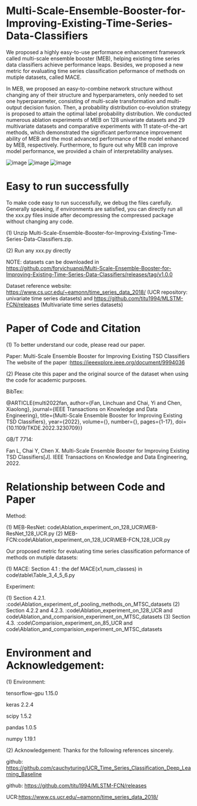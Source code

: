 # Multi-Scale-Ensemble-Booster-for-Improving-Existing-Time-Series-Data-Classifiers

We proposed a highly easy-to-use performance enhancement framework called multi-scale ensemble booster (MEB), helping existing time series data classifiers achieve performance leaps. Besides, we proposed a new metric for evaluating time series classification peformance of methods on mutiple datasets, called MACE.

In MEB, we proposed an easy-to-combine network structure without changing any of their structure and hyperparameters, only needed to set one hyperparameter, consisting of multi-scale transformation and multi-output decision fusion. Then, a probability distribution co-evolution strategy is proposed to attain the optimal label probability distribution. We conducted numerous ablation experiments of MEB on 128 univariate datasets and 29 multivariate datasets and comparative experiments with 11 state-of-the-art methods, which demonstrated the significant performance improvement ability of MEB and the most advanced performance of the model enhanced by MEB, respectively. Furthermore, to figure out why MEB can improve model performance, we provided a chain of interpretability analyses.

![image](https://user-images.githubusercontent.com/48144488/218241520-796791d0-f732-4dc4-afe2-09c0aab02f34.png)
![image](https://user-images.githubusercontent.com/48144488/218240414-6f22bef8-f6ae-4205-9325-4cc44bb50e7b.png)
![image](https://user-images.githubusercontent.com/48144488/218240457-3f706b3f-677f-4f79-8730-a0cf8a053a84.png)

# Easy to run successfully
To make code easy to run successfully, we debug the files carefully. Generally speaking, if environments are satisfied, you can directly run all the xxx.py files inside after decompressing the compressed package without changing any code.

(1) Unzip Multi-Scale-Ensemble-Booster-for-Improving-Existing-Time-Series-Data-Classifiers.zip.
 
(2) Run any xxx.py directly        

NOTE:  datasets can be downloaded in https://github.com/foryichuanqi/Multi-Scale-Ensemble-Booster-for-Improving-Existing-Time-Series-Data-Classifiers/releases/tag/v1.0.0

Dataset reference website: https://www.cs.ucr.edu/~eamonn/time_series_data_2018/ (UCR repository: univariate time series datasets) and https://github.com/titu1994/MLSTM-FCN/releases (Multivariate time series datasets) 

# Paper of Code and Citation

(1) To better understand our code, please read our paper.

Paper: Multi-Scale Ensemble Booster for Improving Existing TSD Classifiers
The website of the paper :https://ieeexplore.ieee.org/document/9994036

(2) Please cite this paper and the original source of the dataset when using the code for academic purposes.

BibTex:

@ARTICLE{multi2022fan,
  author={Fan, Linchuan and Chai, Yi and Chen, Xiaolong},
  journal={IEEE Transactions on Knowledge and Data Engineering}, 
  title={Multi-Scale Ensemble Booster for Improving Existing TSD Classifiers}, 
  year={2022},
  volume={},
  number={},
  pages={1-17},
  doi={10.1109/TKDE.2022.3230709}}

GB/T 7714: 

Fan L, Chai Y, Chen X. Multi-Scale Ensemble Booster for Improving Existing TSD Classifiers[J]. IEEE Transactions on Knowledge and Data Engineering, 2022.

# Relationship between Code and Paper

Method:

(1) MEB-ResNet: code\Ablation_experiment_on_128_UCR\MEB-ResNet_128_UCR.py
(2) MEB-FCN:code\Ablation_experiment_on_128_UCR\MEB-FCN_128_UCR.py

Our proposed metric for evaluating time series classification peformance of methods on mutiple datasets:

(1) MACE: Section 4.1 : the def MACE(x1,num_classes) in code\table\Table_3_4_5_6.py

Experiment:

(1) Section 4.2.1. :code\Ablation_experiment_of_pooling_methods_on_MTSC_datasets 
(2) Section 4.2.2 and 4.2.3. :code\Ablation_experiment_on_128_UCR and code\Ablation_and_comparision_experiment_on_MTSC_datasets
(3) Section  4.3. :code\Comparision_experiment_on_85_UCR and  code\Ablation_and_comparision_experiment_on_MTSC_datasets
 
# Environment and Acknowledgement:


(1) Environment:

tensorflow-gpu            1.15.0
    
keras                     2.2.4
    
scipy                     1.5.2
    
pandas                    1.0.5
    
numpy                     1.19.1



(2) Acknowledgement: 
Thanks for the following references sincerely.
   
github: https://github.com/cauchyturing/UCR_Time_Series_Classification_Deep_Learning_Baseline
   
github: https://github.com/titu1994/MLSTM-FCN/releases

UCR:https://www.cs.ucr.edu/~eamonn/time_series_data_2018/ 
   
